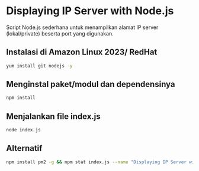 # Displaying IP Server with Node.js
Script Node.js sederhana untuk menampilkan alamat IP server (lokal/private) beserta port yang digunakan. 

## Instalasi di Amazon Linux 2023/ RedHat
```bash
yum install git nodejs -y
```

## Menginstal paket/modul dan dependensinya
```bash
npm install
```
## Menjalankan file index.js
```bash
node index.js
```

## Alternatif
```bash
npm install pm2 -g && npm stat index.js --name "Displaying IP Server with Node.js"
```
